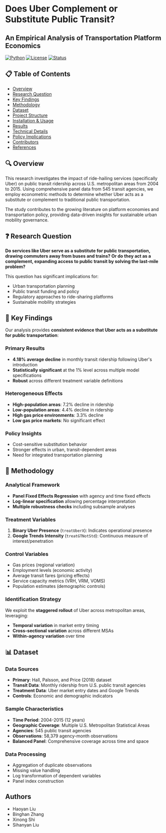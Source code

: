 # Does Uber Complement or Substitute Public Transit?
## An Empirical Analysis of Transportation Platform Economics

[![Python](https://img.shields.io/badge/Python-3.8+-blue.svg)](https://www.python.org/)
[![License](https://img.shields.io/badge/License-MIT-green.svg)](LICENSE)
[![Status](https://img.shields.io/badge/Status-Complete-brightgreen.svg)]()

## 📋 Table of Contents
- [Overview](#overview)
- [Research Question](#research-question)
- [Key Findings](#key-findings)
- [Methodology](#methodology)
- [Dataset](#dataset)
- [Project Structure](#project-structure)
- [Installation & Usage](#installation--usage)
- [Results](#results)
- [Technical Details](#technical-details)
- [Policy Implications](#policy-implications)
- [Contributors](#contributors)
- [References](#references)

## 🔍 Overview

This research investigates the impact of ride-hailing services (specifically Uber) on public transit ridership across U.S. metropolitan areas from 2004 to 2015. Using comprehensive panel data from 545 transit agencies, we employ econometric methods to determine whether Uber acts as a substitute or complement to traditional public transportation.

The study contributes to the growing literature on platform economies and transportation policy, providing data-driven insights for sustainable urban mobility governance.

## ❓ Research Question

**Do services like Uber serve as a substitute for public transportation, drawing commuters away from buses and trains? Or do they act as a complement, expanding access to public transit by solving the last-mile problem?**

This question has significant implications for:
- Urban transportation planning
- Public transit funding and policy
- Regulatory approaches to ride-sharing platforms
- Sustainable mobility strategies

## 🎯 Key Findings

Our analysis provides **consistent evidence that Uber acts as a substitute for public transportation**:

### Primary Results
- **4.18% average decline** in monthly transit ridership following Uber's introduction
- **Statistically significant** at the 1% level across multiple model specifications
- **Robust** across different treatment variable definitions

### Heterogeneous Effects
- **High-population areas**: 7.2% decline in ridership
- **Low-population areas**: 4.4% decline in ridership
- **High gas price environments**: 3.3% decline
- **Low gas price markets**: No significant effect

### Policy Insights
- Cost-sensitive substitution behavior
- Stronger effects in urban, transit-dependent areas
- Need for integrated transportation planning

## 🔬 Methodology

### Analytical Framework
- **Panel Fixed Effects Regression** with agency and time fixed effects
- **Log-linear specification** allowing percentage interpretation
- **Multiple robustness checks** including subsample analyses

### Treatment Variables
1. **Binary Uber Presence** (`treatUberX`): Indicates operational presence
2. **Google Trends Intensity** (`treatGTNotStd`): Continuous measure of interest/penetration

### Control Variables
- Gas prices (regional variation)
- Employment levels (economic activity)
- Average transit fares (pricing effects)
- Service capacity metrics (VRH, VRM, VOMS)
- Population estimates (demographic controls)

### Identification Strategy
We exploit the **staggered rollout** of Uber across metropolitan areas, leveraging:
- **Temporal variation** in market entry timing
- **Cross-sectional variation** across different MSAs
- **Within-agency variation** over time

## 📊 Dataset

### Data Sources
- **Primary**: Hall, Palsson, and Price (2018) dataset
- **Transit Data**: Monthly ridership from U.S. public transit agencies
- **Treatment Data**: Uber market entry dates and Google Trends
- **Controls**: Economic and demographic indicators

### Sample Characteristics
- **Time Period**: 2004-2015 (12 years)
- **Geographic Coverage**: Multiple U.S. Metropolitan Statistical Areas
- **Agencies**: 545 public transit agencies
- **Observations**: 58,379 agency-month observations
- **Balanced Panel**: Comprehensive coverage across time and space

### Data Processing
- Aggregation of duplicate observations
- Missing value handling
- Log transformation of dependent variables
- Panel index construction

## Authors
- Haoyan Liu
- Binghan Zhang
- Xinong Shi
- Sihanyan Liu

